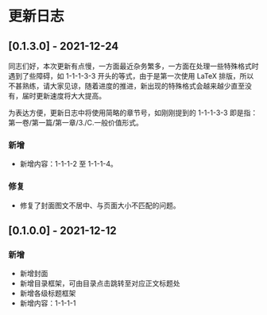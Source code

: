 # 更新日志

## [0.1.3.0] - 2021-12-24

同志们好，本次更新有点慢，一方面最近杂务繁多，一方面在处理一些特殊格式时遇到了些障碍，如 1-1-1-3-3 开头的等式，由于是第一次使用 LaTeX 排版，所以不甚熟练，请大家见谅，随着进度的推进，新出现的特殊格式会越来越少直至没有，届时更新速度将大大提高。

为表达方便，更新日志中将使用简略的章节号，如刚刚提到的 1-1-1-3-3 即是指：第一卷/第一篇/第一章/3./C.一般价值形式。

### 新增

* 新增内容：1-1-1-2 至 1-1-1-4。

### 修复

* 修复了封面图文不居中、与页面大小不匹配的问题。

## [0.1.0.0] - 2021-12-12

### 新增

* 新增封面
* 新增目录框架，可由目录点击跳转至对应正文标题处
* 新增各级标题框架
* 新增内容：1-1-1-1